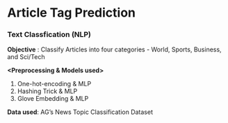 # Article Tag Prediction
### Text Classfication (NLP)
**Objective** : Classify Articles into four categories - World, Sports, Business, and Sci/Tech  
  
**<Preprocessing & Models used>**   
  1. One-hot-encoding & MLP  
  2. Hashing Trick & MLP  
  3. Glove Embedding & MLP  

**Data used**: AG’s News Topic Classification Dataset
